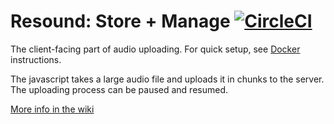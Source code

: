 
# Resound: Store + Manage [![CircleCI](https://circleci.com/gh/ProjectResound/store-upload.svg?style=svg)](https://circleci.com/gh/ProjectResound/store-upload)

The client-facing part of audio uploading. For quick setup, see [Docker](#docker) instructions. 

The javascript takes a large audio file and uploads it in chunks to the server.  The uploading process can be paused
and resumed.

[More info in the wiki](https://github.com/ProjectResound/planning/wiki)
